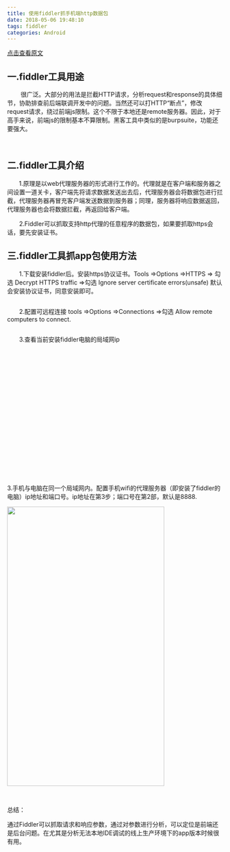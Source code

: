 ```yaml
---
title: 使用fiddler抓手机端http数据包
date: 2018-05-06 19:48:10
tags: fiddler
categories: Android
---
```

[点击查看原文](https://www.cnblogs.com/bugzone/p/fiddler.html)

<div id="cnblogs_post_body" class="blogpost-body ">
    <h2>一.fiddler工具用途</h2>
<p>&nbsp;&nbsp;&nbsp;&nbsp;&nbsp;&nbsp;&nbsp; 很广泛。大部分的用法是拦截HTTP请求，分析request和response的具体细节，协助排查前后端联调开发中的问题。当然还可以打HTTP“断点”，修改request请求，绕过前端js限制。这个不限于本地还是remote服务器。因此，对于高手来说，前端js的限制基本不算限制。黑客工具中类似的是burpsuite，功能还要强大。</p>
<p>&nbsp;</p>
<h2>二.fiddler工具介绍</h2>
<p>&nbsp;&nbsp;&nbsp;&nbsp;&nbsp;&nbsp; 1.原理是以web代理服务器的形式进行工作的。代理就是在客户端和服务器之间设置一道关卡，客户端先将请求数据发送出去后，代理服务器会将数据包进行拦截，代理服务器再冒充客户端发送数据到服务器；同理，服务器将响应数据返回，代理服务器也会将数据拦截，再返回给客户端。</p>
<p>　　2.Fiddler可以抓取支持http代理的任意程序的数据包，如果要抓取https会话，要先安装证书。</p>
<h2>三.fiddler工具抓app包使用方法</h2>
<p>　　1.下载安装fiddler后。安装https协议证书。Tools =&gt;Options =&gt;HTTPS =&gt;&nbsp;勾选 Decrypt HTTPS traffic =&gt;勾选 Ignore server certificate errors(unsafe) 默认会安装协议证书，同意安装即可。&nbsp;</p>
<p><img src="https://images2018.cnblogs.com/blog/612293/201805/612293-20180506193544627-501906284.png" alt=""></p>
<p>　　2.配置可远程连接 tools =&gt;Options =&gt;Connections =&gt;勾选 Allow remote computers to connect.</p>
<p><img src="https://images2018.cnblogs.com/blog/612293/201805/612293-20180506193955799-1498479438.png" alt=""></p>
<p>　　3.查看当前安装fiddler电脑的局域网ip</p>
<p><img style="float: left;" src="https://images2018.cnblogs.com/blog/612293/201805/612293-20180506194221875-848894338.png" alt=""></p>
<p>&nbsp;　　</p>
<p>&nbsp;</p>
<p>&nbsp;</p>
<p>&nbsp;</p>
<p>&nbsp;</p>
<p>&nbsp;</p>
<p>&nbsp;</p>
<p>&nbsp;</p>
<p>&nbsp;</p>
<p>&nbsp;</p>
<p>3.手机与电脑在同一个局域网内。配置手机wifi的代理服务器（即安装了fiddler的电脑）ip地址和端口号。ip地址在第3步；端口号在第2部，默认是8888.</p>
<p><img src="https://images2018.cnblogs.com/blog/612293/201805/612293-20180506194424881-544225805.jpg" alt="" width="367" height="652"></p>
<p>&nbsp;</p>
<p>总结：</p>
<p>通过Fiddler可以抓取请求和响应参数，通过对参数进行分析，可以定位是前端还是后台问题。在尤其是分析无法本地IDE调试的线上生产环境下的app版本时候很有用。</p>
<p>&nbsp;</p>
</div>